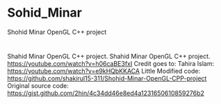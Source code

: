 # Sohid_Minar
Shohid Minar OpenGL C++ project
#


Shahid Minar OpenGL C++ project. Shahid Minar OpenGL C++ project.
https://youtube.com/watch?v=h06caBE3fxI
Credit goes to: Tahira Islam: https://youtube.com/watch?v=e9kHQbKKACA
Little Modified code: https://github.com/shakirul15-311/Shohid-Minar-OpenGL-CPP-project
Original source code: https://gist.github.com/2hin/4c34dd46e8ed4a1231650610859276b2
